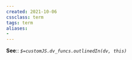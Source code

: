 ```yaml
---
created: 2021-10-06
cssclass: term
tags: term
aliases:
- 
---
```


**See**:: 
*`$=customJS.dv_funcs.outlinedIn(dv, this)`*
